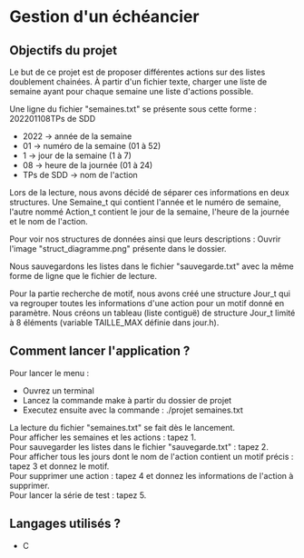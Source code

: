 # Gestion d'un échéancier

## Objectifs du projet

Le but de ce projet est de proposer différentes actions sur des listes doublement chainées.
À partir d'un fichier texte, charger une liste de semaine ayant pour chaque semaine une liste
d'actions possible. 

Une ligne du fichier "semaines.txt" se présente sous cette forme : 202201108TPs de SDD
<!-- -->
+ 2022 -> année de la semaine
+ 01   -> numéro de la semaine (01 à 52)
+ 1    -> jour de la semaine (1 à 7)
+ 08   -> heure de la journée (01 à 24)
+ TPs de SDD -> nom de l'action

Lors de la lecture, nous avons décidé de séparer ces informations en deux structures.
Une Semaine_t qui contient l'année et le numéro de semaine, l'autre nommé Action_t contient
le jour de la semaine, l'heure de la journée et le nom de l'action.

Pour voir nos structures de données ainsi que leurs descriptions : Ouvrir l'image "struct_diagramme.png" présente dans le dossier.

Nous sauvegardons les listes dans le fichier "sauvegarde.txt" avec la même forme de ligne
que le fichier de lecture. 

Pour la partie recherche de motif, nous avons créé une structure Jour_t qui va regrouper
toutes les informations d'une action pour un motif donné en paramètre.
Nous créons un tableau (liste contiguë) de structure Jour_t limité à 8 éléments (variable TAILLE_MAX définie dans jour.h).


## Comment lancer l'application ?

Pour lancer le menu : 
+ Ouvrez un terminal
+ Lancez la commande make à partir du dossier de projet
+ Executez ensuite avec la commande : ./projet semaines.txt

La lecture du fichier "semaines.txt" se fait dès le lancement.  
Pour afficher les semaines et les actions : tapez 1.  
Pour sauvegarder les listes dans le fichier "sauvegarde.txt" : tapez 2.  
Pour afficher tous les jours dont le nom de l'action contient un motif précis : tapez 3 et donnez le motif.  
Pour supprimer une action : tapez 4 et donnez les informations de l'action à supprimer.	 
Pour lancer la série de test : tapez 5.  

## Langages utilisés ?

+ C